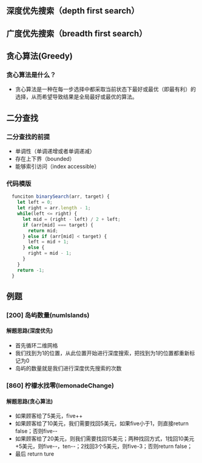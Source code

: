 ## 深度优先搜索（depth first search）

## 广度优先搜索（breadth first search）

## 贪心算法(Greedy)
### 贪心算法是什么？
- 贪心算法是一种在每一步选择中都采取当前状态下最好或最优（即最有利）的选择，从而希望导致结果是全局最好或最优的算法。

## 二分查找

### 二分查找的前提
- 单调性（单调递增或者单调递减）
- 存在上下界（bounded）
- 能够索引访问（index accessible）

### 代码模版
```JavaScript
  funciton binarySearch(arr, target) {
    let left = 0;
    let right = arr.length - 1;
    while(left <= right) {
      let mid = (right - left) / 2 + left;
      if (arr[mid] === target) {
        return mid;
      } else if (arr[mid] < target) {
        left = mid + 1;
      } else {
        right = mid - 1;
      }
    }
    return -1;
  }
```

## 例题

### [200] 岛屿数量(numIslands)
#### 解题思路(深度优先)
- 首先循环二维网格
- 我们找到为1的位置，从此位置开始进行深度搜索，把找到为1的位置都重新标记为0
- 岛屿的数量就是我们进行深度优先搜索的次数

### [860] 柠檬水找零(lemonadeChange)

#### 解题思路(贪心算法)
- 如果顾客给了5美元，five++
- 如果顾客给了10美元，我们需要找回5美元，如果five小于1，则直接return false；否则five--
- 如果顾客给了20美元，则我们需要找回15美元；两种找回方式，1找回10美元+5美元，则five--，ten--；2找回3个5美元，则five-3；否则return false；
- 最后 return ture